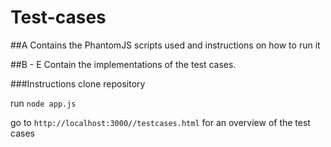 # Test-cases

##A
Contains the PhantomJS scripts used and instructions on how to run it

##B - E
Contain the implementations of the test cases.

###Instructions
clone repository

run `node app.js`

go to `http://localhost:3000//testcases.html` for an overview of the test cases
